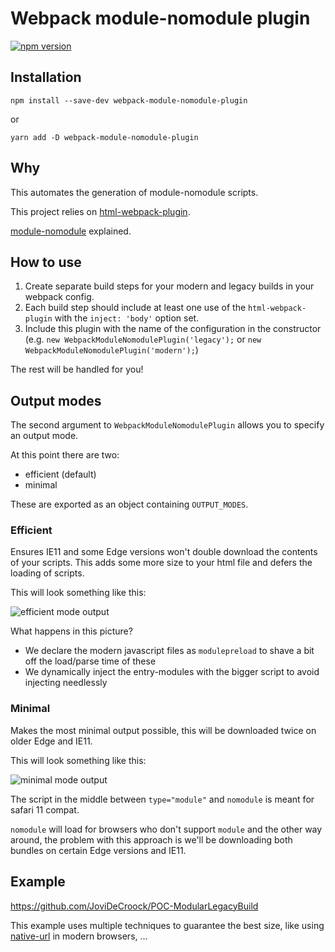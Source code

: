 # Webpack module-nomodule plugin

[![npm version](https://badgen.net/npm/v/webpack-module-nomodule-plugin)](https://www.npmjs.com/package/webpack-module-nomodule-plugin)


## Installation

`npm install --save-dev webpack-module-nomodule-plugin`

or

`yarn add -D webpack-module-nomodule-plugin`

## Why

This automates the generation of module-nomodule scripts.

This project relies on [html-webpack-plugin](https://github.com/jantimon/html-webpack-plugin).

[module-nomodule](https://philipwalton.com/articles/deploying-es2015-code-in-production-today/) explained.

## How to use

1. Create separate build steps for your modern and legacy builds in your webpack config.  
1. Each build step should include at least one use of the `html-webpack-plugin` with the `inject: 'body'` option set.
1. Include this plugin with the name of the configuration in the constructor (e.g. `new WebpackModuleNomodulePlugin('legacy');` or `new WebpackModuleNomodulePlugin('modern');`)

The rest will be handled for you!

## Output modes

The second argument to `WebpackModuleNomodulePlugin` allows you to specify an output mode.

At this point there are two:

- efficient (default)
- minimal

These are exported as an object containing `OUTPUT_MODES`.

### Efficient

Ensures IE11 and some Edge versions won't double download the contents of your scripts.
This adds some more size to your html file and defers the loading of scripts.

This will look something like this:

![efficient mode output](./assets/efficient_mode.jpg)

What happens in this picture?
- We declare the modern javascript files as `modulepreload` to shave a bit off the load/parse time of these
- We dynamically inject the entry-modules with the bigger script to avoid injecting needlessly

### Minimal

Makes the most minimal output possible, this will be downloaded twice on older Edge and IE11.

This will look something like this:

![minimal mode output](./assets/minimal.png)

The script in the middle between `type="module"` and `nomodule` is meant for safari 11 compat.

`nomodule` will load for browsers who don't support `module` and the other way around, the problem with this approach is
we'll be downloading both bundles on certain Edge versions and IE11.

## Example

https://github.com/JoviDeCroock/POC-ModularLegacyBuild

This example uses multiple techniques to guarantee the best size, like using [native-url](https://github.com/GoogleChromeLabs/native-url) in modern browsers, ...
